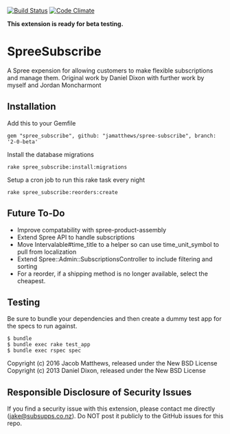 [ ![Build Status](https://codeship.com/projects/7991fbb0-ba4d-0133-2784-1672e7130937/status?branch=master)](https://codeship.com/projects/135660)
[![Code Climate](https://codeclimate.com/github/jamatthews/spree-subscribe/badges/gpa.svg)](https://codeclimate.com/github/jamatthews/spree-subscribe)

**This extension is ready for beta testing.**

SpreeSubscribe
==============

A Spree expension for allowing customers to make flexible subscriptions and manage them. Original work by Daniel Dixon with further work by myself and Jordan Moncharmont

Installation
-------

Add this to your Gemfile

    gem "spree_subscribe", github: "jamatthews/spree-subscribe", branch: '2-0-beta'

Install the database migrations

    rake spree_subscribe:install:migrations

Setup a cron job to run this rake task every night

    rake spree_subscribe:reorders:create

Future To-Do
-------
* Improve compatability with spree-product-assembly
* Extend Spree API to handle subscriptions
* Move Intervalable#time_title to a helper so can use time_unit_symbol to pull from localization
* Extend Spree::Admin::SubscriptionsController to include filtering and sorting
* For a reorder, if a shipping method is no longer available, select the cheapest.

Testing
-------

Be sure to bundle your dependencies and then create a dummy test app for the specs to run against.

    $ bundle
    $ bundle exec rake test_app
    $ bundle exec rspec spec

Copyright (c) 2016 Jacob Matthews, released under the New BSD License
Copyright (c) 2013 Daniel Dixon, released under the New BSD License


Responsible Disclosure of Security Issues
-------

If you find a security issue with this extension, please contact me directly (jake@subsupps.co.nz).  Do NOT post it publicly to the GitHub issues for this repo.
